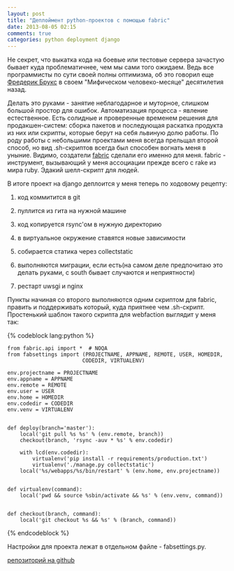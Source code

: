 ```yaml
---
layout: post
title: "Деплоймент python-проектов с помощью fabric"
date: 2013-08-05 02:15
comments: true
categories: python deployment django
---
```

Не секрет, что выкатка кода на боевые или тестовые сервера зачастую бывает куда проблематичнее, чем мы сами того ожидаем. Ведь все программисты по сути своей полны оптимизма, об это говорил еще [Фредерик Брукс](http://ru.wikipedia.org/wiki/%D0%91%D1%80%D1%83%D0%BA%D1%81,_%D0%A4%D1%80%D0%B5%D0%B4%D0%B5%D1%80%D0%B8%D0%BA) в своем "Мифическом человеко-месяце" десятилетия назад.

<!--more-->

Делать это руками - занятие неблагодарное и муторное, слишком большой простор для ошибок. Автоматизация процесса - явление естественное. Есть солидные и проверенные временем решения для продакшен-систем: сборка пакетов и последующая раскатка продукта из них или скрипты, которые берут на себя львиную долю работы. По роду работы с небольшими проектами меня всегда прельщал второй способ, но вид .sh-скриптов всегда был способен вогнать меня в уныние. 
Видимо, создатели [fabric](http://docs.fabfile.org/en/1.4.3/) сделали его именно для меня. fabric - инструмент, вызывающий у меня ассоциации прежде всего с rake из мира ruby. Эдакий шелл-скрипт для людей.

В итоге проект на django деплоится у меня теперь по ходовому рецепту:

1. код коммитится в git
   
2. пуллится из гита на нужной машине
   
3. код копируется rsync'ом в нужную директорию
   
4. в виртуальное окружение ставятся новые зависимости
   
5. собирается статика через collectstatic
   
6. выполняются миграции, если есть(на самом деле предпочитаю это делать руками, с south бывает случаются и неприятности)
   
7. рестарт uwsgi и nginx
   

Пункты начиная со второго выполняются одним скриптом для fabric, править и поддерживать который, куда приятнее чем .sh-скрипт. Простенький шаблон такого скрипта для webfaction выглядит у меня так:

{% codeblock lang:python %}

    from fabric.api import *  # NOQA
    from fabsettings import (PROJECTNAME, APPNAME, REMOTE, USER, HOMEDIR,
                            CODEDIR, VIRTUALENV)

    env.projectname = PROJECTNAME
    env.appname = APPNAME
    env.remote = REMOTE
    env.user = USER
    env.home = HOMEDIR
    env.codedir = CODEDIR
    env.venv = VIRTUALENV


    def deploy(branch='master'):
        local('git pull %s %s' % (env.remote, branch))
        checkout(branch, 'rsync -auv * %s' % env.codedir)

        with lcd(env.codedir):
            virtualenv('pip install -r requirements/production.txt')
            virtualenv('./manage.py collectstatic')
        local('%s/webapps/%s/bin/restart' % (env.home, env.projectname))


    def virtualenv(command):
        local('pwd && source %sbin/activate && %s' % (env.venv, command))


    def checkout(branch, command):
        local('git checkout %s && %s' % (branch, command))

{% endcodeblock %}

Настройки для проекта лежат в отдельном файле - fabsettings.py.

[репозиторий на github](https://github.com/dredozubov/webfaction-django-fabric)
